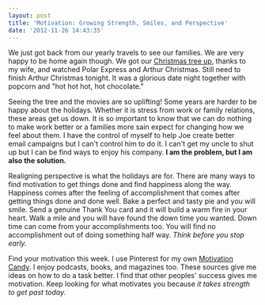 ```yaml
---
layout: post
title: 'Motivation: Growing Strength, Smiles, and Perspective'
date: '2012-11-26 14:43:35'
---
```


We just got back from our yearly travels to see our families. We are very happy to be home again though. We got our <a title="2012 Smith Christmas tree " href="http://t.co/RC1CisrZ" target="_blank">Christmas tree up</a>, thanks to my wife, and watched Polar Express and Arthur Christmas. Still need to finish Arthur Christmas tonight. It was a glorious date night together with popcorn and "hot hot hot, hot chocolate."

Seeing the tree and the movies are so uplifting! Some years are harder to be happy about the holidays. Whether it is stress from work or family relations, these areas get us down. It is so important to know that we can do nothing to make work better or a families more sain expect for changing how we feel about them. I have the control of myself to help Joe create better email campaigns but I can't control him to do it. I can't get my uncle to shut up but I can be find ways to enjoy his company. <strong>I am the problem, but I am also the solution.</strong>

Realigning perspective is what the holidays are for. There are many ways to find motivation to get things done and find happiness along the way. Happiness comes after the feeling of accomplishment that comes after getting things done and done well. Bake a perfect and tasty pie and you will smile. Send a genuine Thank You card and it will build a warm fire in your heart. Walk a mile and you will have found the down time you wanted. Down time can come from your accomplishments too. You will find no accomplishment out of doing something half way. <em>Think before you stop early.</em>

Find your motivation this week. I use Pinterest for my own <a title="Motivation Candy Pinterest board" href="http://pinterest.com/wolfgangcs/motivation-candy/" target="_blank">Motivation Candy</a>. I enjoy podcasts, books, and magazines too. These sources give me ideas on how to do a task better. I find that other peoples' success gives me motivation. Keep looking for what motivates you because <em>it takes strength to get past today.</em>